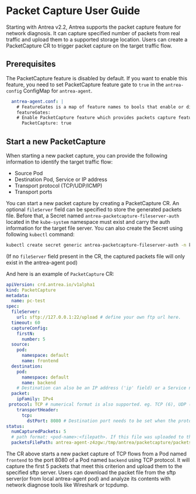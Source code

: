 # Packet Capture User Guide

Starting with Antrea v2.2, Antrea supports the packet capture feature for network diagnosis.
It can capture specified number of packets from real traffic and upload them to a
supported storage location. Users can create a PacketCapture CR to trigger
packet capture on the target traffic flow.

## Prerequisites

The PacketCapture feature is disabled by default. If you
want to enable this feature, you need to set PacketCapture feature gate to `true` in
the `antrea-config` ConfigMap for `antrea-agent`.

```yaml
  antrea-agent.conf: |
    # FeatureGates is a map of feature names to bools that enable or disable experimental features.
    featureGates:
    # Enable PacketCapture feature which provides packets capture feature to diagnose network issue.
      PacketCapture: true
```

## Start a new PacketCapture

When starting a new packet capture, you can provide the following information to identify
the target traffic flow:

* Source Pod
* Destination Pod, Service or IP address
* Transport protocol (TCP/UDP/ICMP)
* Transport ports

You can start a new packet capture by creating a PacketCapture CR. An optional `fileServer` field can be specified to
store the generated packets file. Before that, a Secret named `antrea-packetcapture-fileserver-auth`
located in the `kube-system` namespace must exist and carry the auth information for the target file server.
You can also create the Secret using following `kubectl` command:

```bash
kubectl create secret generic antrea-packetcapture-fileserver-auth -n kube-system --from-literal=username='<username>'  --from-literal=password='<password>'
```

(If no `fileServer` field present in the CR, the captured packets file will only exist in the antrea-agent pod)

And here is an example of `PacketCapture` CR:

```yaml
apiVersion: crd.antrea.io/v1alpha1
kind: PacketCapture
metadata:
  name: pc-test
spec:
  fileServer:
    url: sftp://127.0.0.1:22/upload # define your own ftp url here.
  timeout: 60
  captureConfig:
    firstN:
      number: 5
  source:
    pod:
      namespace: default
      name: frontend
  destination:
    pod:
      namespace: default
      name: backend
    # Destination can also be an IP address ('ip' field) or a Service name ('service' field); the 3 choices are mutually exclusive.
  packet:
    ipFamily: IPv4
 protocol: TCP # numerical format is also supported. eg. TCP (6), UDP (17), ICMP (1)
    transportHeader:
      tcp:
        dstPort: 8080 # Destination port needs to be set when the protocol is TCP/UDP.
status:
  numCapturedPackets: 5
  # path format: <pod-name>:<filepath>. If this file was uploaded to the target file server, filename format is <uid>.pcapng
  packetsFilePath: antrea-agent-z4zgw:/tmp/antrea/packetcapture/packets/70bedae9-ba65-4f9f-bfac-59c1332e8132.pcapng
```

The CR above starts a new packet capture of TCP flows from a Pod named `frontend`
to the port 8080 of a Pod named `backend` using TCP protocol. It will capture the first 5 packets
that meet this criterion and upload them to the specified sftp server. Users can download the
packet file from the sftp server(or from local antrea-agent pod) and analyze its contents with network diagnose tools
like Wireshark or tcpdump.
